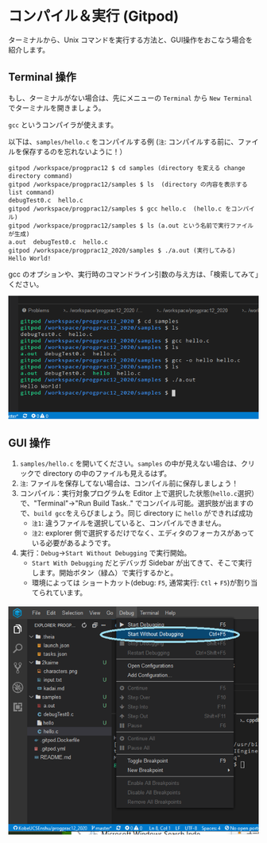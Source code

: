 
# コンパイル＆実行 (Gitpod)

ターミナルから、Unix コマンドを実行する方法と、GUI操作をおこなう場合を紹介します。

## Terminal 操作

もし、ターミナルがない場合は、先にメニューの `Terminal` から `New Terminal` でターミナルを開きましょう。

`gcc` というコンパイラが使えます。

以下は、`samples/hello.c` をコンパイルする例 (`注`: コンパイルする前に、ファイルを保存するのを忘れないように！）


```
gitpod /workspace/progprac12 $ cd samples (directory を変える change directory command)
gitpod /workspace/progprac12/samples $ ls  (directory の内容を表示する list command)
debugTest0.c  hello.c
gitpod /workspace/progprac12/samples $ gcc hello.c  (hello.c をコンパイル)
gitpod /workspace/progprac12/samples $ ls (a.out という名前で実行ファイルが生成)
a.out  debugTest0.c  hello.c
gitpod /workspace/progprac12_2020/samples $ ./a.out (実行してみる)
Hello World!
```

gcc のオプションや、実行時のコマンドライン引数の与え方は、「検索してみて」ください。

![terminal.png](terminal.png)

## GUI 操作

1. `samples/hello.c` を開いてください。`samples` の中が見えない場合は、クリックで directory の中のファイルも見えるはず。
2.  `注`: ファイルを保存してない場合は、コンパイル前に保存しましょう！
3. コンパイル：実行対象プログラムを Editor 上で選択した状態(`hello.c`選択）で、"Terminal"->"Run Build Task.." でコンパイル可能。選択肢が出ますので、`build gcc`をえらびましょう。同じ directory に `hello` ができれば成功
   * `注1`: 違うファイルを選択していると、コンパイルできません。
   * `注2`: explorer 側で選択するだけでなく、エディタのフォーカスがあっている必要があるようです。
4. 実行：`Debug`->`Start Without Debugging` で実行開始。
   * `Start With Debugging` だとデバッガ Sidebar が出てきて、そこで実行します。開始ボタン（緑△）で実行するかと。
   * 環境によっては ショートカット(debug: `F5`, 通常実行: `Ctl` + `F5`)が割り当てられています。

![gui.png](gui.png)

